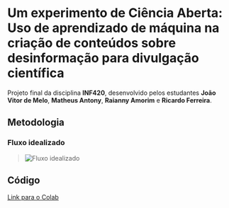 # Um experimento de Ciência Aberta: Uso de aprendizado de máquina na criação de conteúdos sobre desinformação para divulgação científica
Projeto final da disciplina **INF420**, desenvolvido pelos estudantes **João Vitor de Melo**, **Matheus Antony**, **Raianny Amorim** e **Ricardo Ferreira**.

## Metodologia

### Fluxo idealizado
> ![Fluxo idealizado](https://github.com/user-attachments/assets/4dbf4b49-9d29-49f7-8c6b-ec44ab4ca9c4)

## Código

[Link para o Colab](https://colab.research.google.com/drive/11QSkyDtEqZzkA9rcT7EXd86cB53RlSpa?authuser=2#scrollTo=t5nockJofJ3_)
